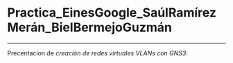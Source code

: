 # Practica_EinesGoogle_SaúlRamírezMerán_BielBermejoGuzmán
---
Precentacion de *creación de redes virtuales VLANs con GNS3*:
